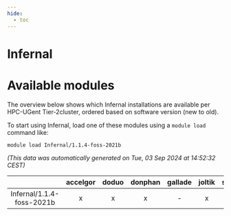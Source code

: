 ```yaml
---
hide:
  - toc
---
```


Infernal
========

# Available modules


The overview below shows which Infernal installations are available per HPC-UGent Tier-2cluster, ordered based on software version (new to old).

To start using Infernal, load one of these modules using a `module load` command like:

```shell
module load Infernal/1.1.4-foss-2021b
```

*(This data was automatically generated on Tue, 03 Sep 2024 at 14:52:32 CEST)*  

| |accelgor|doduo|donphan|gallade|joltik|shinx|skitty|
| :---: | :---: | :---: | :---: | :---: | :---: | :---: | :---: |
|Infernal/1.1.4-foss-2021b|x|x|x|-|x|-|x|
